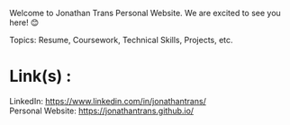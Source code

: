 Welcome to Jonathan Trans Personal Website. 
We are excited to see you here! 😊

Topics: Resume, Coursework, Technical Skills, Projects, etc. 

# Link(s) : 
LinkedIn: https://www.linkedin.com/in/jonathantrans/ \
Personal Website: https://jonathantrans.github.io/

